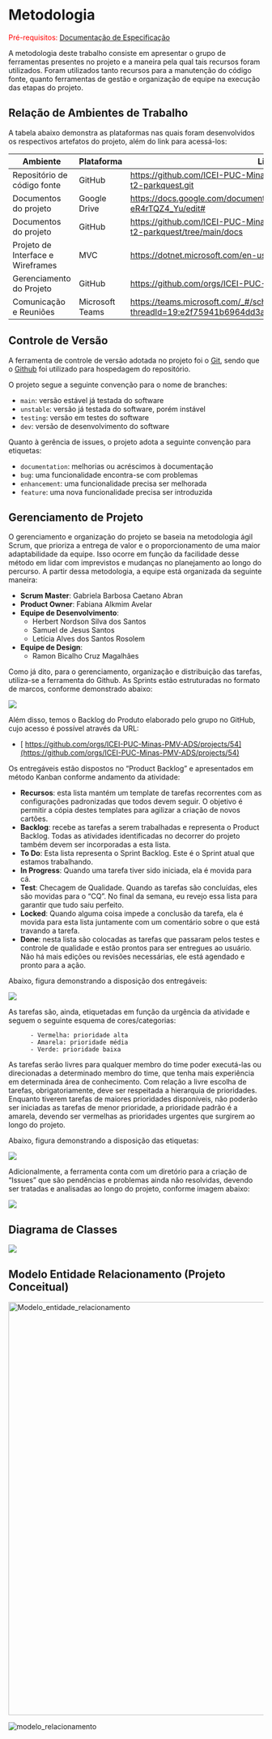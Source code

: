 
# Metodologia

<span style="color:red">Pré-requisitos: <a href="2-Especificação do Projeto.md"> Documentação de Especificação</a></span>

A metodologia deste trabalho consiste em apresentar o grupo de ferramentas presentes no projeto e a maneira pela qual tais recursos foram utilizados. Foram utilizados tanto recursos para a manutenção do código fonte, quanto ferramentas de gestão e organização de equipe na execução das etapas do projeto.

## Relação de Ambientes de Trabalho

A tabela abaixo demonstra as plataformas nas quais foram desenvolvidos os respectivos artefatos do projeto, além do link para acessá-los:

|Ambiente|Plataforma|Link de Acesso|
|--------|----------|--------------|
|Repositório de código fonte|GitHub|https://github.com/ICEI-PUC-Minas-PMV-ADS/pmv-ads-2022-2-e2-proj-int-t2-parkquest.git|
|Documentos do projeto|Google Drive|https://docs.google.com/document/d/1XOPhgaiDVECNWLgBvE_L-eR4rTQZ4_Yu/edit#|
|Documentos do projeto|GitHub|https://github.com/ICEI-PUC-Minas-PMV-ADS/pmv-ads-2022-2-e2-proj-int-t2-parkquest/tree/main/docs|
|Projeto de Interface e  Wireframes|MVC|https://dotnet.microsoft.com/en-us/apps/aspnet| 
|Gerenciamento do Projeto|GitHub|https://github.com/orgs/ICEI-PUC-Minas-PMV-ADS/projects/54|
|Comunicação e Reuniões|Microsoft Teams|https://teams.microsoft.com/_#/school/conversations/Grupo%2004?threadId=19:e2f75941b6964dd3abc41bc9ef30f166@thread.tacv2&ctx=channel|


## Controle de Versão

A ferramenta de controle de versão adotada no projeto foi o
[Git](https://git-scm.com/), sendo que o [Github](https://github.com)
foi utilizado para hospedagem do repositório.

O projeto segue a seguinte convenção para o nome de branches:

- `main`: versão estável já testada do software
- `unstable`: versão já testada do software, porém instável
- `testing`: versão em testes do software
- `dev`: versão de desenvolvimento do software

Quanto à gerência de issues, o projeto adota a seguinte convenção para
etiquetas:

- `documentation`: melhorias ou acréscimos à documentação
- `bug`: uma funcionalidade encontra-se com problemas
- `enhancement`: uma funcionalidade precisa ser melhorada
- `feature`: uma nova funcionalidade precisa ser introduzida



## Gerenciamento de Projeto

O gerenciamento e organização do projeto se baseia na metodologia ágil Scrum, que prioriza a entrega de valor e o proporcionamento de uma maior adaptabilidade da equipe. Isso ocorre em função da facilidade desse método em lidar com imprevistos e mudanças no planejamento ao longo do percurso.
A partir dessa metodologia, a equipe está organizada da seguinte maneira:

- **Scrum Master**: Gabriela Barbosa Caetano Abran
- **Product Owner**: Fabiana Alkmim Avelar
- **Equipe de Desenvolvimento**:
     - Herbert Nordson Silva dos Santos 
     - Samuel de Jesus Santos
     - Letícia Alves dos Santos Rosolem
- **Equipe de Design**:
     - Ramon Bicalho Cruz Magalhães 
     
Como já dito, para o gerenciamento, organização e distribuição das tarefas, utiliza-se a ferramenta do Github. As Sprints estão estruturadas no formato de marcos, conforme demonstrado abaixo:

![](/docs/img/milestone.png)

Além disso, temos o Backlog do Produto elaborado pelo grupo no GitHub, cujo acesso é possível através da URL:
 
 - [ https://github.com/orgs/ICEI-PUC-Minas-PMV-ADS/projects/54](https://github.com/orgs/ICEI-PUC-Minas-PMV-ADS/projects/54)


Os entregáveis estão dispostos no “Product Backlog” e apresentados em método Kanban conforme andamento da atividade:
- **Recursos**: esta lista mantém um template de tarefas recorrentes com as configurações padronizadas que todos devem seguir. O objetivo é permitir a cópia destes templates para agilizar a criação de novos cartões. 
- **Backlog**: recebe as tarefas a serem trabalhadas e representa o Product Backlog. Todas as atividades identificadas no decorrer do projeto também devem ser incorporadas a esta lista. 
- **To Do**: Esta lista representa o Sprint Backlog. Este é o Sprint atual que estamos trabalhando. 
- **In Progress**: Quando uma tarefa tiver sido iniciada, ela é movida para cá. 
- **Test**: Checagem de Qualidade. Quando as tarefas são concluídas, eles são movidas para o “CQ”. No final da semana, eu revejo essa lista para garantir que tudo saiu perfeito. 
- **Locked**: Quando alguma coisa impede a conclusão da tarefa, ela é movida para esta lista juntamente com um comentário sobre o que está travando a tarefa. 
- **Done**: nesta lista são colocadas as tarefas que passaram pelos testes e controle de qualidade e estão prontos para ser entregues ao usuário. Não há mais edições ou revisões necessárias, ele está agendado e pronto para a ação. 

Abaixo, figura demonstrando a disposição dos entregáveis:

![](/docs/img/kanban.png)

As tarefas são, ainda, etiquetadas em função da urgência da atividade e seguem o seguinte esquema de cores/categorias: 
 
          - Vermelha: prioridade alta 
          - Amarela: prioridade média 
          - Verde: prioridade baixa 

As tarefas serão livres para qualquer membro do time poder executá-las ou direcionadas a determinado membro do time, que tenha mais experiência em determinada área de conhecimento. Com relação a livre escolha de tarefas, obrigatoriamente, deve ser respeitada a hierarquia de prioridades. Enquanto tiverem tarefas de maiores prioridades disponíveis, não poderão ser iniciadas as tarefas de menor prioridade, a prioridade padrão é a amarela, devendo ser vermelhas as prioridades urgentes que surgirem ao longo do projeto.  

Abaixo, figura demonstrando a disposição das etiquetas:

![](/docs/img/Labels.png)

Adicionalmente, a ferramenta conta com um diretório para a criação de “Issues” que são pendências e problemas ainda não resolvidas, devendo ser tratadas e analisadas ao longo do projeto, conforme imagem abaixo:

![](/docs/img/issues.png)

## Diagrama de Classes

![](/docs/img/DiagramaDeClasseParkQuest.drawio.png)

## Modelo Entidade Relacionamento (Projeto Conceitual) 

<img width="815" alt="Modelo_entidade_relacionamento" src="https://user-images.githubusercontent.com/69546112/192414803-fb37705c-8985-4426-adf7-f36199f9ce61.png">

![modelo_relacionamento](https://user-images.githubusercontent.com/69546112/192414725-0aa5e3c1-ba96-4e2c-8865-c0e25894f463.jpeg)


